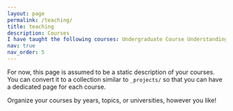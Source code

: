 ```yaml
---
layout: page
permalink: /teaching/
title: teaching
description: Courses
I have taught the following courses: Undergraduate Course Understanding Media (2018-2023) | Undergraduate Course Comparative Media Study (2018-2023)
nav: true
nav_order: 5
---
```


For now, this page is assumed to be a static description of your courses. You can convert it to a collection similar to `_projects/` so that you can have a dedicated page for each course.

Organize your courses by years, topics, or universities, however you like!
